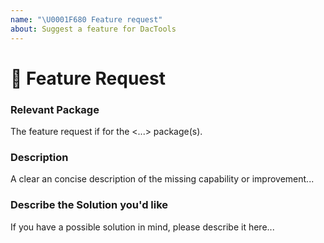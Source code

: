 ```yaml
---
name: "\U0001F680 Feature request"
about: Suggest a feature for DacTools
---
```


# 🚀 Feature Request

### Relevant Package
<!-- If you can, can you pin-point one or more of the packages that are relevant for this feature request?? -->
<!-- ✍️ edit: --> The feature request if for the <...> package(s).

### Description
<!-- ✍️ edit: --> A clear an concise description of the missing capability or improvement...

### Describe the Solution you'd like
<!-- ✍️ edit: --> If you have a possible solution in mind, please describe it here...
